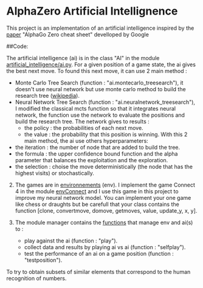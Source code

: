 # AlphaZero Artificial Intellignence
This project is an implementation of an artificial intelligence inspired by the [paper](https://medium.com/applied-data-science/alphago-zero-explained-in-one-diagram-365f5abf67e0) "AlphaGo Zero cheat sheet" develloped by Google 

##Code:

The artificial intelligence (ai) is in the class "AI" in the module [artificial_intelligence/ai.py](https://github.com/JonathanVengadasalam/AlphaZero-Artificial-Intelligence/blob/master/artificial_intelligence/ai.py). For a given position of a game state, the ai gives the best next move. To found this next move, it can use 2 main method :
 - Monte Carlo Tree Search (function : "ai.montecarlo_treesearch"), it doesn't use neural network but use monte carlo method to build the research tree ([wikipedia](https://en.wikipedia.org/wiki/Monte_Carlo_tree_search)).
 - Neural Network Tree Search (function : "ai.neuralnetwork_treesearch"), I modified the classical mcts function so that it integrates neural network, the function use the network to evaluate the positions and build the research tree. The network gives to results :
   - the policy : the probabilities of each next move.
   - the value : the probability that this position is winning.
With this 2 main method, the ai use others hyperparameters:
 - the iteration : the number of node that are added to build the tree.
 - the formula : the upper confidence bound function and the alpha parameter that balances the exploitation and the exploration.
 - the selection : choise the move deterministically (the node that has the highest visits) or stochastically.

2. The games are in [environnements](https://github.com/JonathanVengadasalam/AlphaZero-Artificial-Intelligence/tree/master/environnements) (env). I implement the game Connect 4 in the module [envConnect](https://github.com/JonathanVengadasalam/AlphaZero-Artificial-Intelligence/blob/master/environnements/envConnect.py) and I use this game in this project to improve my neural network model. You can implement your one game like chess or draughts but be carefull that your class contains the function [clone, convertmove, domove, getmoves, value, update_y, x, y].

3. The module manager contains the [functions](https://github.com/JonathanVengadasalam/AlphaZero-Artificial-Intelligence/blob/master/manager/functions.py) that manage env and ai(s) to :
   - play against the ai (function : "play").
   - collect data and results by playing ai vs ai (function : "selfplay").
   - test the performance of an ai on a game position (function : "testposition").


<a/>

To try to obtain subsets of similar elements that correspond to the human recognition of numbers.

